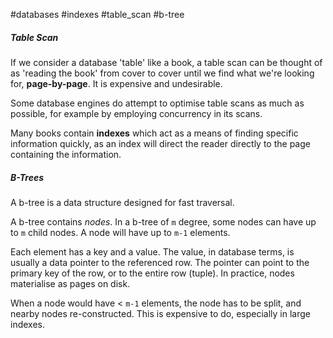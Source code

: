 #databases #indexes #table_scan #b-tree

##### Table Scan
If we consider a database 'table' like a book, a table scan can be thought of as 'reading the book' from cover to cover until we find what we're looking for, **page-by-page**. It is expensive and undesirable.

Some database engines do attempt to optimise table scans as much as possible, for example by employing concurrency in its scans.

Many books contain **indexes** which act as a means of finding specific information quickly, as an index will direct the reader directly to the page containing the information.

##### B-Trees
A b-tree is a data structure designed for fast traversal.

A b-tree contains *nodes*. In a b-tree of `m` degree, some nodes can have up to `m` child nodes. A node will have up to `m-1` elements.

Each element has a key and a value. The value, in database terms, is usually a data pointer to the referenced row. The pointer can point to the primary key of the row, or to the entire row (tuple). In practice, nodes materialise as pages on disk.

When a node would have < `m-1` elements, the node has to be split, and nearby nodes re-constructed. This is expensive to do, especially in large indexes.